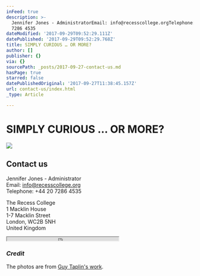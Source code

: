 ```yaml
---
inFeed: true
description: >-
  Jennifer Jones - AdministratorEmail: info@recesscollege.orgTelephone: +44 20
  7286 4535
dateModified: '2017-09-29T09:52:29.111Z'
datePublished: '2017-09-29T09:52:29.768Z'
title: SIMPLY CURIOUS … OR MORE?
author: []
publisher: {}
via: {}
sourcePath: _posts/2017-09-27-contact-us.md
hasPage: true
starred: false
datePublishedOriginal: '2017-09-27T11:38:45.157Z'
url: contact-us/index.html
_type: Article

---
```

# SIMPLY CURIOUS ... OR MORE?
![](https://the-grid-user-content.s3-us-west-2.amazonaws.com/05d53a26-db3a-4198-934f-bf091faf3f76.jpg)

## Contact us

Jennifer Jones - Administrator  
Email: info@recesscollege.org  
Telephone: +44 20 7286 4535

The Recess College  
1 Macklin House  
1-7 Macklin Street  
London, WC2B 5NH  
United Kingdom

<iframe src="https://the-grid.github.io/ed-userhtml/?g=eJyz0U8qsgMABDUBfg" height="10" style=""></iframe>

### _Credit_

The photos are from [Guy Taplin's work][0].

[0]: https://messums.com/artists/view/45/Guy_Taplin